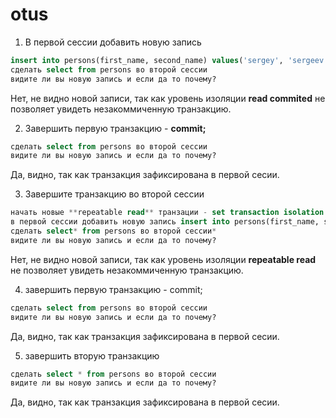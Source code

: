 # otus
1. В первой сессии добавить новую запись 
```sql
insert into persons(first_name, second_name) values('sergey', 'sergeev');
сделать select from persons во второй сессии
видите ли вы новую запись и если да то почему?
```
Нет, не видно новой записи, так как уровень изоляции **read commited**
не позволяет увидеть незакоммиченную транзакцию.

2. Завершить первую транзакцию - **commit;**
```sql
сделать select from persons во второй сессии
видите ли вы новую запись и если да то почему?
```

Да, видно, так как транзакция зафиксирована в первой сесии.

3. Завершите транзакцию во второй сессии
```sql
начать новые **repeatable read** транзации - set transaction isolation level repeatable read;
в первой сессии добавить новую запись insert into persons(first_name, second_name) values('sveta', 'svetova');
сделать select* from persons во второй сессии*
видите ли вы новую запись и если да то почему?
```
Нет, не видно новой записи, так как уровень изоляции **repeatable read**
не позволяет увидеть незакоммиченную транзакцию.

4. завершить первую транзакцию - commit;
```sql
сделать select from persons во второй сессии
видите ли вы новую запись и если да то почему?
```
Да, видно, так как транзакция зафиксирована в первой сесии.

5. завершить вторую транзакцию
```sql
сделать select * from persons во второй сессии
видите ли вы новую запись и если да то почему?
```
Да, видно, так как транзакция зафиксирована в первой сесии.
